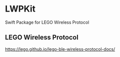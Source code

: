 # LWPKit
Swift Package for LEGO Wireless Protocol

## LEGO Wireless Protocol
https://lego.github.io/lego-ble-wireless-protocol-docs/
